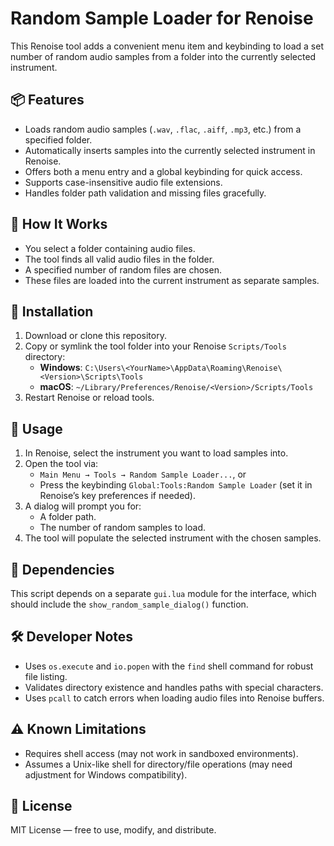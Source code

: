 # Random Sample Loader for Renoise

This Renoise tool adds a convenient menu item and keybinding to load a set number of random audio samples from a folder into the currently selected instrument.

## 📦 Features

- Loads random audio samples (`.wav`, `.flac`, `.aiff`, `.mp3`, etc.) from a specified folder.
- Automatically inserts samples into the currently selected instrument in Renoise.
- Offers both a menu entry and a global keybinding for quick access.
- Supports case-insensitive audio file extensions.
- Handles folder path validation and missing files gracefully.

## 🧠 How It Works

- You select a folder containing audio files.
- The tool finds all valid audio files in the folder.
- A specified number of random files are chosen.
- These files are loaded into the current instrument as separate samples.

## 🚀 Installation

1. Download or clone this repository.
2. Copy or symlink the tool folder into your Renoise `Scripts/Tools` directory:
   - **Windows**: `C:\Users\<YourName>\AppData\Roaming\Renoise\<Version>\Scripts\Tools`
   - **macOS**: `~/Library/Preferences/Renoise/<Version>/Scripts/Tools`
3. Restart Renoise or reload tools.

## 📂 Usage

1. In Renoise, select the instrument you want to load samples into.
2. Open the tool via:
   - `Main Menu → Tools → Random Sample Loader...`, or
   - Press the keybinding `Global:Tools:Random Sample Loader` (set it in Renoise’s key preferences if needed).
3. A dialog will prompt you for:
   - A folder path.
   - The number of random samples to load.
4. The tool will populate the selected instrument with the chosen samples.

## 🔧 Dependencies

This script depends on a separate `gui.lua` module for the interface, which should include the `show_random_sample_dialog()` function.

## 🛠️ Developer Notes

- Uses `os.execute` and `io.popen` with the `find` shell command for robust file listing.
- Validates directory existence and handles paths with special characters.
- Uses `pcall` to catch errors when loading audio files into Renoise buffers.

## ⚠️ Known Limitations

- Requires shell access (may not work in sandboxed environments).
- Assumes a Unix-like shell for directory/file operations (may need adjustment for Windows compatibility).

## 📜 License

MIT License — free to use, modify, and distribute.
